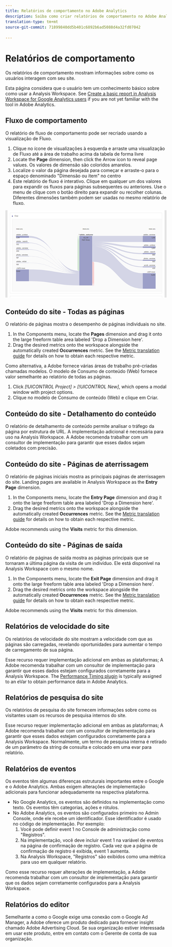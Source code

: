 ```yaml
---
title: Relatórios de comportamento no Adobe Analytics
description: Saiba como criar relatórios de comportamento no Adobe Analytics
translation-type: tm+mt
source-git-commit: 71899840dd5b401c6892b6ad5088d4a32fd07042

---
```



# Relatórios de comportamento

Os relatórios de comportamento mostram informações sobre como os usuários interagem com seu site.

Esta página considera que o usuário tem um conhecimento básico sobre como usar a Analysis Workspace. See [Create a basic report in Analysis Workspace for Google Analytics users](create-report.md) if you are not yet familiar with the tool in Adobe Analytics.

## Fluxo de comportamento

O relatório de fluxo de comportamento pode ser recriado usando a visualização de Fluxo.

1. Clique no ícone de visualizações à esquerda e arraste uma visualização de Fluxo até a área de trabalho acima da tabela de forma livre
2. Locate the **Page** dimension, then click the Arrow icon to reveal page values. Os valores de dimensão são coloridos amarelos.
3. Localize o valor da página desejada para começar e arraste-o para o espaço denominado &quot;Dimensão ou item&quot; no centro
4. Este relatório de fluxo é interativo. Clique em qualquer um dos valores para expandir os fluxos para páginas subsequentes ou anteriores. Use o menu de clique com o botão direito para expandir ou recolher colunas. Diferentes dimensões também podem ser usadas no mesmo relatório de fluxo.

![Relatório de fluxo](../assets/flow.png)

## Conteúdo do site - Todas as páginas

O relatório de páginas mostra o desempenho de páginas individuais no site.

1. In the Components menu, locate the **Pages** dimension and drag it onto the large freeform table area labeled &#39;Drop a Dimension here&#39;.
2. Drag the desired metrics onto the workspace alongside the automatically created **Occurrences** metric. See the [Metric translation guide](common-metrics.md) for details on how to obtain each respective metric.

Como alternativa, a Adobe fornece várias áreas de trabalho pré-criadas chamadas modelos. O modelo de Consumo de conteúdo (Web) fornece valor semelhante ao relatório de todas as páginas.

1. Click *[!UICONTROL Project] &gt; [!UICONTROL New]*, which opens a modal window with project options.
2. Clique no modelo de Consumo de conteúdo (Web) e clique em Criar.

## Conteúdo do site - Detalhamento do conteúdo

O relatório de detalhamento de conteúdo permite analisar o tráfego da página por estrutura de URL. A implementação adicional é necessária para uso na Analysis Workspace. A Adobe recomenda trabalhar com um consultor de implementação para garantir que esses dados sejam coletados com precisão.

## Conteúdo do site - Páginas de aterrissagem

O relatório de páginas iniciais mostra as principais páginas de aterrissagem do site. Landing pages are available in Analysis Workspace as the **Entry Page** dimension.

1. In the Components menu, locate the **Entry Page** dimension and drag it onto the large freeform table area labeled &#39;Drop a Dimension here&#39;.
2. Drag the desired metrics onto the workspace alongside the automatically created **Occurrences** metric. See the [Metric translation guide](common-metrics.md) for details on how to obtain each respective metric.

Adobe recommends using the **Visits** metric for this dimension.

## Conteúdo do site - Páginas de saída

O relatório de páginas de saída mostra as páginas principais que se tornaram a última página da visita de um indivíduo. Ele está disponível na Analysis Workspace com o mesmo nome.

1. In the Components menu, locate the **Exit Page** dimension and drag it onto the large freeform table area labeled &#39;Drop a Dimension here&#39;.
2. Drag the desired metrics onto the workspace alongside the automatically created **Occurrences** metric. See the [Metric translation guide](common-metrics.md) for details on how to obtain each respective metric.

Adobe recommends using the **Visits** metric for this dimension.

## Relatórios de velocidade do site

Os relatórios de velocidade do site mostram a velocidade com que as páginas são carregadas, revelando oportunidades para aumentar o tempo de carregamento de sua página.

Esse recurso requer implementação adicional em ambas as plataformas; A Adobe recomenda trabalhar com um consultor de implementação para garantir que esses dados estejam configurados corretamente para a Analysis Workspace. The [Performance Timing plugin](../../../implement/js-implementation/plugins/performancetiming.md) is typically assigned to an eVar to obtain performance data in Adobe Analytics.

## Relatórios de pesquisa do site

Os relatórios de pesquisa do site fornecem informações sobre como os visitantes usam os recursos de pesquisa internos do site.

Esse recurso requer implementação adicional em ambas as plataformas; A Adobe recomenda trabalhar com um consultor de implementação para garantir que esses dados estejam configurados corretamente para a Analysis Workspace. Normalmente, um termo de pesquisa interna é retirado de um parâmetro da string de consulta e colocado em uma evar para relatório.

## Relatórios de eventos

Os eventos têm algumas diferenças estruturais importantes entre o Google e o Adobe Analytics. Ambas exigem alterações de implementação adicionais para funcionar adequadamente na respectiva plataforma.

* No Google Analytics, os eventos são definidos na implementação como texto. Os eventos têm categorias, ações e rótulos.
* No Adobe Analytics, os eventos são configurados primeiro no Admin Console, onde ele recebe um identificador. Esse identificador é usado no código de implementação. Por exemplo:
   1. Você pode definir event 1 no Console de administração como &quot;Registros&quot;.
   2. Na implementação, você deve incluir event 1 na variável de eventos na página de confirmação de registro. Cada vez que a página de confirmação de registro é exibida, event 1 aumenta.
   3. Na Analysis Workspace, &quot;Registros&quot; são exibidos como uma métrica para uso em qualquer relatório.

Como esse recurso requer alterações de implementação, a Adobe recomenda trabalhar com um consultor de implementação para garantir que os dados sejam corretamente configurados para a Analysis Workspace.

## Relatórios do editor

Semelhante a como o Google exige uma conexão com o Google Ad Manager, a Adobe oferece um produto dedicado para fornecer insight chamado Adobe Advertising Cloud. Se sua organização estiver interessada em usar este produto, entre em contato com o Gerente de conta de sua organização.
